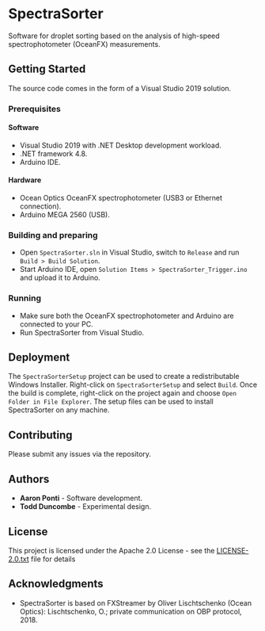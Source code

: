 # SpectraSorter

Software for droplet sorting based on the analysis of high-speed spectrophotometer (OceanFX) measurements.

## Getting Started

The source code comes in the form of a Visual Studio 2019 solution.

### Prerequisites

#### Software

* Visual Studio 2019 with .NET Desktop development workload.
* .NET framework 4.8.
* Arduino IDE.

#### Hardware

* Ocean Optics OceanFX spectrophotometer (USB3 or Ethernet connection).
* Arduino MEGA 2560 (USB).

### Building and preparing

* Open `SpectraSorter.sln` in Visual Studio, switch to `Release` and run `Build > Build Solution`.
* Start Arduino IDE, open `Solution Items > SpectraSorter_Trigger.ino` and upload it to Arduino.

### Running

* Make sure both the OceanFX spectrophotometer and Arduino are connected to your PC.
* Run SpectraSorter from Visual Studio.

## Deployment

The `SpectraSorterSetup` project can be used to create a redistributable Windows Installer. Right-click on `SpectraSorterSetup` and select `Build`. Once the build is complete, right-click on the project again and choose `Open Folder in File Explorer`.  The setup files can be used to install SpectraSorter on any machine.

## Contributing

Please submit any issues via the repository.

## Authors

- **Aaron Ponti** - Software development.
- **Todd Duncombe** - Experimental design.

## License

This project is licensed under the Apache 2.0 License - see the [LICENSE-2.0.txt](./LICENSE-2.0.txt) file for details

## Acknowledgments

- SpectraSorter is based on FXStreamer by Oliver Lischtschenko (Ocean Optics): Lischtschenko, O.; private communication on OBP protocol, 2018.